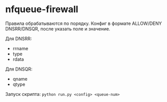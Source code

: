 # nfqueue-firewall

Правила обрабатываются по порядку. Конфиг в формате ALLOW/DENY DNSRR/DNSQR, после указать поле и значение.

Для DNSRR:
 - rrname
 - type
 - rdata

Для DNSQR:
 - qname
 - qtype

Запуск скрипта: `python run.py <config> <queue-num>`

